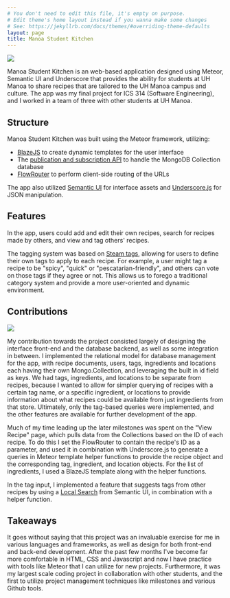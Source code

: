 ```yaml
---
# You don't need to edit this file, it's empty on purpose.
# Edit theme's home layout instead if you wanna make some changes
# See: https://jekyllrb.com/docs/themes/#overriding-theme-defaults
layout: page
title: Manoa Student Kitchen
---
```


<img class="ui image" src="../../images/MSK_Home.png">

Manoa Student Kitchen is an web-based application designed using Meteor, Semantic UI and Underscore that provides the ability for students at UH Manoa to share recipes that are tailored to the UH Manoa campus and culture. The app was my final project for ICS 314 (Software Engineering), and I worked in a team of three with other students at UH Manoa.

## Structure

Manoa Student Kitchen was built using the Meteor framework, utilizing:
* [BlazeJS](http://docs.meteor.com/api/blaze.html) to create dynamic templates for the user interface
* The [publication and subscription API](http://docs.meteor.com/api/blaze.html) to handle the MongoDB Collection database
* [FlowRouter](https://guide.meteor.com/routing.html#flow-router) to perform client-side routing of the URLs

The app also utilized [Semantic UI](https://semantic-ui.com/) for interface assets and [Underscore.js](http://underscorejs.org/) for JSON manipulation.

## Features

In the app, users could add and edit their own recipes, search for recipes made by others, and view and tag others' recipes.

The tagging system was based on [Steam tags](http://store.steampowered.com/tag/), allowing for users to define their own tags to apply to each recipe. For example, a user might tag a recipe to be "spicy", "quick" or "pescatarian-friendly", and others can vote on those tags if they agree or not. This allows us to forego a traditional category system and provide a more user-oriented and dynamic environment.

## Contributions
<img class="ui image" src="../../images/MSK_View_Recipe.png">

My contribution towards the project consisted largely of designing the interface front-end and the database backend, as well as some integration in between. I implemented the relational model for database management for the app, with recipe documents, users, tags, ingredients and locations each having their own Mongo.Collection, and leveraging the built in id field as keys. We had tags, ingredients, and locations to be separate from recipes, because I wanted to allow for simpler querying of recipes with a certain tag name, or a specific ingredient, or locations to provide information about what recipes could be available from just ingredients from that store. Ultimately, only the tag-based queries were implemented, and the other features are available for further development of the app.

Much of my time leading up the later milestones was spent on the "View Recipe" page, which pulls data from the Collections based on the ID of each recipe. To do this I set the FlowRouter to contain the recipe's ID as a parameter, and used it in combination with Underscore.js to generate a queries in Meteor template helper functions to provide the recipe object and the corresponding tag, ingredient, and location objects. For the list of ingredients, I used a BlazeJS template along with the helper functions.

In the tag input, I implemented a feature that suggests tags from other recipes by using a [Local Search](https://semantic-ui.com/modules/search.html#local-search) from Semantic UI, in combination with a helper function.

## Takeaways

It goes without saying that this project was an invaluable exercise for me in various languages and frameworks, as well as design for both front-end and back-end development. After the past few months I've become far more comfortable in HTML, CSS and Javascript and now I have practice with tools like Meteor that I can utilize for new projects. Furthermore, it was my largest scale coding project in collaboration with other students, and the first to utilize project management techniques like milestones and various Github tools.
